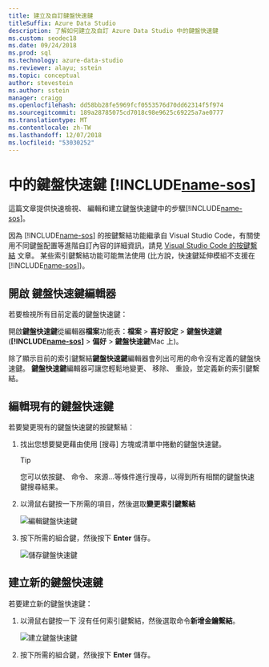 ```yaml
---
title: 建立及自訂鍵盤快速鍵
titleSuffix: Azure Data Studio
description: 了解如何建立及自訂 Azure Data Studio 中的鍵盤快速鍵
ms.custom: seodec18
ms.date: 09/24/2018
ms.prod: sql
ms.technology: azure-data-studio
ms.reviewer: alayu; sstein
ms.topic: conceptual
author: stevestein
ms.author: sstein
manager: craigg
ms.openlocfilehash: dd58bb28fe5969fcf0553576d70dd62314f5f974
ms.sourcegitcommit: 189a28785075cd7018c98e9625c69225a7ae0777
ms.translationtype: MT
ms.contentlocale: zh-TW
ms.lasthandoff: 12/07/2018
ms.locfileid: "53030252"
---
```

# <a name="keyboard-shortcuts-in-includename-sosincludesname-sosmd"></a>中的鍵盤快速鍵 [!INCLUDE[name-sos](../includes/name-sos.md)]

這篇文章提供快速檢視、 編輯和建立鍵盤快速鍵中的步驟[!INCLUDE[name-sos](../includes/name-sos-short.md)]。

因為 [!INCLUDE[name-sos](../includes/name-sos-short.md)] 的按鍵繫結功能繼承自 Visual Studio Code，有關使用不同鍵盤配置等進階自訂內容的詳細資訊，請見 [Visual Studio Code 的按鍵繫結](https://code.visualstudio.com/docs/getstarted/keybindings) 文章。 某些索引鍵繫結功能可能無法使用 (比方說，快速鍵延伸模組不支援在[!INCLUDE[name-sos](../includes/name-sos-short.md)])。


## <a name="open-the-keyboard-shortcuts-editor"></a>開啟 鍵盤快速鍵編輯器

若要檢視所有目前定義的鍵盤快速鍵：

開啟**鍵盤快速鍵**從編輯器**檔案**功能表：**檔案** > **喜好設定** > **鍵盤快速鍵**(**[!INCLUDE[name-sos](../includes/name-sos-short.md)]**  >  **偏好** > **鍵盤快速鍵**Mac 上)。

除了顯示目前的索引鍵繫結**鍵盤快速鍵**編輯器會列出可用的命令沒有定義的鍵盤快速鍵。 **鍵盤快速鍵**編輯器可讓您輕鬆地變更、 移除、 重設，並定義新的索引鍵繫結。  


## <a name="edit-existing-keyboard-shortcuts"></a>編輯現有的鍵盤快速鍵

若要變更現有的鍵盤快速鍵的按鍵繫結：

1. 找出您想要變更藉由使用 [搜尋] 方塊或清單中捲動的鍵盤快速鍵。
   > [!TIP]
   > 您可以依按鍵、 命令、 來源...等條件進行搜尋，以得到所有相關的鍵盤快速鍵搜尋結果。

1. 以滑鼠右鍵按一下所需的項目，然後選取**變更索引鍵繫結**

   ![編輯鍵盤快速鍵](media/keyboard-shortcuts/change-keybinding.png)

1. 按下所需的組合鍵，然後按下 **Enter** 儲存。  

   ![儲存鍵盤快速鍵](media/keyboard-shortcuts/save-keybinding.png)

## <a name="create-new-keyboard-shortcuts"></a>建立新的鍵盤快速鍵

若要建立新的鍵盤快速鍵：

1. 以滑鼠右鍵按一下 沒有任何索引鍵繫結，然後選取命令**新增金鑰繫結**。

   ![建立鍵盤快速鍵](media/keyboard-shortcuts/add-keybinding.png)

1. 按下所需的組合鍵，然後按下 **Enter** 儲存。 


